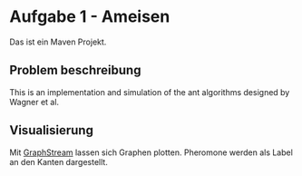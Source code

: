 # Aufgabe 1 - Ameisen

Das ist ein Maven Projekt.

## Problem beschreibung

This is an implementation and simulation of the ant algorithms designed by Wagner et al.

## Visualisierung

Mit [GraphStream](http://graphstream-project.org/) lassen sich Graphen plotten. Pheromone werden als Label an den Kanten dargestellt.



